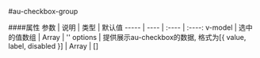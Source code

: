 #au-checkbox-group

####属性
参数 | 说明 | 类型 | 默认值 
----- | ---- | :---- | :----:
v-model | 选中的值数组  | Array<String> | ''
options | 提供展示au-checkbox的数据, 格式为[{ value, label, disabled }] | Array | []